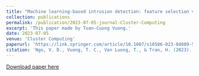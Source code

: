 ```yaml
---
title: "Machine learning-based intrusion detection: feature selection versus feature extraction"
collection: publications
permalink: /publication/2023-07-05-journal-Cluster-Computing
excerpt: 'This paper made by Tuan-Cuong Vuong.'
date: 2023-07-05
venue: 'Cluster Computing'
paperurl: 'https://link.springer.com/article/10.1007/s10586-023-04089-5'
citation: 'Ngo, V. D., Vuong, T. C., Van Luong, T., & Tran, H. (2023). Machine learning-based intrusion detection: feature selection versus feature extraction. Cluster Computing, 1-15.'
---
```



[Download paper here](https://arxiv.org/pdf/2307.01570)

